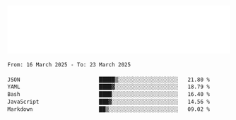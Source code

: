 [![](./hello.svg)](https://blog.yrobot.top?ref=github-yrobot)

<!--START_SECTION:waka-->

```txt
From: 16 March 2025 - To: 23 March 2025

JSON                         █████▒░░░░░░░░░░░░░░░░░░░   21.80 %
YAML                         ████▓░░░░░░░░░░░░░░░░░░░░   18.79 %
Bash                         ████░░░░░░░░░░░░░░░░░░░░░   16.40 %
JavaScript                   ███▓░░░░░░░░░░░░░░░░░░░░░   14.56 %
Markdown                     ██▒░░░░░░░░░░░░░░░░░░░░░░   09.02 %
```

<!--END_SECTION:waka-->

